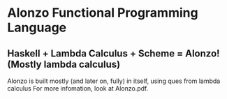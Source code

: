 # Alonzo Functional Programming Language
## Haskell + Lambda Calculus + Scheme = Alonzo! (Mostly lambda calculus)
Alonzo is built mostly (and later on, fully) in itself, using ques from lambda calculus
For more infomation, look at Alonzo.pdf.
